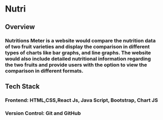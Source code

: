 # Nutri


## Overview 
### Nutritions Meter is a website would compare the nutrition data of two fruit varieties and display the comparison in different types of charts like bar graphs, and line graphs. The website would also include detailed nutritional information regarding the two fruits and provide users with the option to view the comparison in different formats.

## Tech Stack
### Frontend: HTML,CSS,React Js, Java Script, Bootstrap, Chart JS
### Version Control: Git and GitHub


